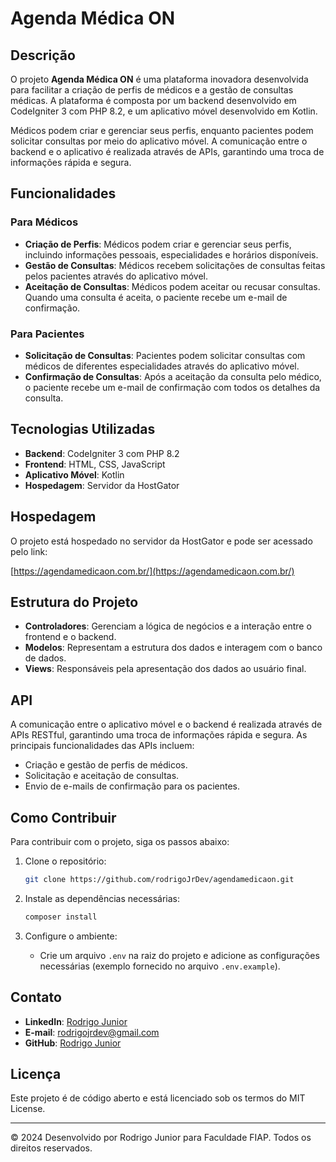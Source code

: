
# Agenda Médica ON

## Descrição

O projeto **Agenda Médica ON** é uma plataforma inovadora desenvolvida para facilitar a criação de perfis de médicos e a gestão de consultas médicas. A plataforma é composta por um backend desenvolvido em CodeIgniter 3 com PHP 8.2, e um aplicativo móvel desenvolvido em Kotlin. 

Médicos podem criar e gerenciar seus perfis, enquanto pacientes podem solicitar consultas por meio do aplicativo móvel. A comunicação entre o backend e o aplicativo é realizada através de APIs, garantindo uma troca de informações rápida e segura.

## Funcionalidades

### Para Médicos

- **Criação de Perfis**: Médicos podem criar e gerenciar seus perfis, incluindo informações pessoais, especialidades e horários disponíveis.
- **Gestão de Consultas**: Médicos recebem solicitações de consultas feitas pelos pacientes através do aplicativo móvel.
- **Aceitação de Consultas**: Médicos podem aceitar ou recusar consultas. Quando uma consulta é aceita, o paciente recebe um e-mail de confirmação.

### Para Pacientes

- **Solicitação de Consultas**: Pacientes podem solicitar consultas com médicos de diferentes especialidades através do aplicativo móvel.
- **Confirmação de Consultas**: Após a aceitação da consulta pelo médico, o paciente recebe um e-mail de confirmação com todos os detalhes da consulta.

## Tecnologias Utilizadas

- **Backend**: CodeIgniter 3 com PHP 8.2
- **Frontend**: HTML, CSS, JavaScript
- **Aplicativo Móvel**: Kotlin
- **Hospedagem**: Servidor da HostGator

## Hospedagem

O projeto está hospedado no servidor da HostGator e pode ser acessado pelo link:

[https://agendamedicaon.com.br/](https://agendamedicaon.com.br/)

## Estrutura do Projeto

- **Controladores**: Gerenciam a lógica de negócios e a interação entre o frontend e o backend.
- **Modelos**: Representam a estrutura dos dados e interagem com o banco de dados.
- **Views**: Responsáveis pela apresentação dos dados ao usuário final.

## API

A comunicação entre o aplicativo móvel e o backend é realizada através de APIs RESTful, garantindo uma troca de informações rápida e segura. As principais funcionalidades das APIs incluem:

- Criação e gestão de perfis de médicos.
- Solicitação e aceitação de consultas.
- Envio de e-mails de confirmação para os pacientes.

## Como Contribuir

Para contribuir com o projeto, siga os passos abaixo:

1. Clone o repositório:
    ```sh
    git clone https://github.com/rodrigoJrDev/agendamedicaon.git
    ```

2. Instale as dependências necessárias:
    ```sh
    composer install
    ```

3. Configure o ambiente:
    - Crie um arquivo `.env` na raiz do projeto e adicione as configurações necessárias (exemplo fornecido no arquivo `.env.example`).

## Contato

- **LinkedIn**: [Rodrigo Junior](https://www.linkedin.com/in/rodrigo-junior-0128751b4/)
- **E-mail**: rodrigojrdev@gmail.com
- **GitHub**: [Rodrigo Junior](https://github.com/rodrigoJrDev/)

## Licença

Este projeto é de código aberto e está licenciado sob os termos do MIT License.

---

&copy; 2024 Desenvolvido por Rodrigo Junior para Faculdade FIAP. Todos os direitos reservados.
